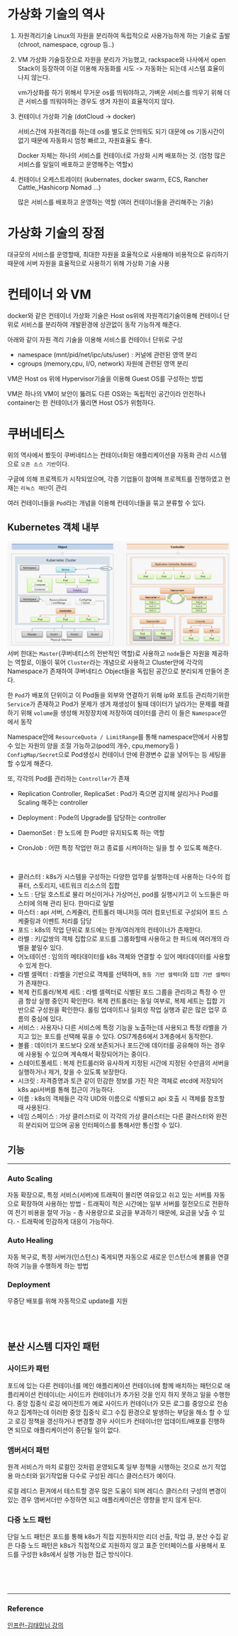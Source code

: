 # 가상화 기술의 역사

1. 자원격리기술 Linux의 자원을 분리하여 독립적으로 사용가능하게 하는 기술로 출발 (chroot, namespace, cgroup 등..)

2. VM 가상화 기술등장으로 자원을 분리가 가능했고, rackspace와 나사에서 open Stack이 등장하여 이걸 이용해 자동화를 시도 -> 자동화는 되는데 시스템 효율이 나지 않는다.

   vm가상화를 하기 위해서 무거운 os를 띄워야하고, 가벼운 서비스를 띄우기 위해 더 큰 서비스를 띄워야하는 경우도 생겨 자원이 효율적이지 않다.

3. 컨테이너 가상화 기술 (dotCloud -> docker)

   서비스간에 자원격리를 하는데 os를 별도로 안띄워도 되기 대문에 os 기동시간이 없기 때문에 자동화시 엄청 빠르고, 자원효율도 좋다.

   Docker 자체는 하나의 서비스를 컨테이너로 가상화 시켜 배포하는 것. (엄청 많은 서비스를 일일이 배포하고 운영해주는 역할x)

4. 컨테이너 오케스트레이터 (kubernates, docker swarm, ECS, Rancher Cattle,,Hashicorp Nomad ...)

   많은 서비스를 배포하고 운영하는 역할 (여러 컨테이너들을 관리해주는 기술)

# 가상화 기술의 장점

대규모의 서비스를 운영할때, 최대한 자원을 효율적으로 사용해야 비용적으로 유리하기 때문에 서버 자원을 효율적으로 사용하기 위해 가상화 기술 사용

# 컨테이너 와 VM

docker와 같은 컨테이너 가상화 기술은 Host os위에 자원격리기술이용해 컨테이너 단위로 서비스를 분리하여 개발환경에 상관없이 동작 가능하게 해준다.

아래와 같이 자원 격리 기술을 이용해 서비스를 컨테이너 단위로 구성

- namespace (mnt/pid/net/ipc/uts/user) : 커널에 관련된 영역 분리
- cgroups (memory,cpu, I/O, network) 자원에 관련된 영역 분리

VM은 Host os 위에 Hypervisor기술을 이용해 Guest OS를 구성하는 방법

VM은 하나의 VM이 보안이 뚫려도 다른 OS와는 독립적인 공간이라 안전하나 container는 한 컨테이너가 뚫리면 Host OS가 위험하다.

# 쿠버네티스

위의 역사에서 봤듯이 쿠버네티스는 컨테이너화된 애플리케이션을 자동화 관리 시스템으로 `오픈 소스 기반`이다.

구글에 의해 프로젝트가 시작되었으며, 각종 기업들이 참여해 프로젝트를 진행하였고 현재는 `리눅스 재단`이 관리

여러 컨테이너들을 `Pod`라는 개념을 이용해 컨테이너들을 묶고 분류할 수 있다.

## Kubernetes 객체 내부

![k8s Object](/devOps/kubernetes/image/k8sObject.PNG)
서버 한대는 `Master`(쿠버네티스의 전반적인 역할)로 사용하고 `node`들은 자원을 제공하는 역할로, 이들이 묶어 `Cluster`라는 개념으로 사용하고 Cluster안에 각각의 Namespace가 존재하여 쿠버네티스 Object들을 독립된 공간으로 분리되게 만들어 준다.

한 `Pod`가 배포의 단위이고 이 Pod들을 외부와 연결하기 위해 ip와 포트등 관리하기위한 `Service`가 존재하고 Pod가 문제가 생겨 재생성이 될때 데이터가 날라가는 문제를 해결하기 위해 `volume`을 생성해 저장장치에 저장하여 데이터를 관리
이 들은 `Namespace`안에서 동작

Namespace안에 `ResourceQuota / LimitRange`를 통해 namespace안에서 사용할 수 있는 자원의 양을 조절 가능하고(pod의 개수, cpu,memory등 ) `ConfigMap/Secret`으로 Pod생성시 컨테이너 안에 환경변수 값을 넣어두는 등 세팅을 할 수있게 해준다.

또, 각각의 Pod를 관리하는 `Controller`가 존재

- Replication Controller, ReplicaSet : Pod가 죽으면 감지해 살리거나 Pod를 Scaling 해주는 controller

- Deployment : Pode의 Upgrade를 담당하는 controller
- DaemonSet : 한 노드에 한 Pod만 유지되도록 하는 역할
- CronJob : 어떤 특정 작업만 하고 종료를 시켜야하는 일을 할 수 있도록 해준다.

<br>

- 클러스터 : k8s가 시스템을 구성하는 다양한 업무를 실행하는데 사용하는 다수의 컴퓨터, 스토리지, 네트워크 리소스의 집합
- 노드 : 단일 호스트로 물리 머신이거나 가상머신, pod를 실행시키고 이 노드들은 마스터에 의해 관리 된다. 한마디로 일벌
- 마스터 : api 서버, 스케줄러, 컨트롤러 매니저등 여러 컴포넌트로 구성되어 포드 스케줄링과 이벤트 처리를 담당
- 포드 : k8s의 작업 단위로 포드에는 한개/여러개의 컨테이너가 존재한다.
- 라벨 : 키/값쌍의 객체 집합으로 포드를 그룹화할때 사용하고 한 파드에 여러개의 라벨을 붙일수 있다.
- 어노테이션 : 임의의 메타데이터를 k8s 객체와 연결할 수 있어 메타데이터를 사용할 수 있게 한다.
- 라벨 셀렉터 : 라벨을 기반으로 객체를 선택하며, `동등 기반 셀렉터`와 `집합 기반 셀렉터`가 존재한다.
- 복제 컨트롤러/복제 세트 : 라벨 셀렉터로 식별된 포드 그룹을 관리하고 특정 수 만큼 항상 실행 중인지 확인한다. 복제 컨트롤러는 동일 여부로, 복제 세트는 집합 기반으로 구성원을 확인한다.
   롤링 업데이트나 일회성 작업 실행과 같은 많은 업무 흐름의 중심에 있다.
- 서비스 : 사용자나 다른 서비스에 특정 기능을 노출하는데 사용되고 특정 라벨을 가지고 있는 포드를 선택해 묶을 수 있다. OSI7계층6에서 3계층에서 동작한다.
- 볼륨 : 데이터가 포드보다 오래 보존되거나 포드간에 데이터를 공유해야 하는 경우에 사용될 수 있으며 계속해서 확장되어가는 중이다.
- 스테이트풀세트 : 복제 컨트롤러와 유사하게 지정된 시간에 지정된 수만큼의 서버을 실행하거나 제거, 찾을 수 있도록 보장한다.
- 시크릿 : 자격증명과 토큰 같이 민감한 정보를 가진 작은 객체로 etcd에 저장되어 k8s api서버를 통해 접근이 가능하다.
- 이름 : k8s의 객체들은 각각 UID와 이름으로 식별되고 api 호출 시 객체를 참조할 때 사용된다.
- 네임 스페이스 : 가상 클러스터로 이 각각의 가상 클러스터는 다른 클러스터와 완전히 분리되어 있으며 공용 인터페이스를 통해서만 통신할 수 있다.
## 기능

---

### Auto Scaling

자동 확장으로, 특정 서비스(서버)에 트래픽이 몰리면 여유있고 쉬고 있는 서버를 자동으로 확장하여 사용하는 방법 - 트래픽이 적은 시간에는 일부 서버를 절전모드로 전환하여 전기 비용을 절약 가능 - 총 사용량으로 요금을 부과하기 때문에, 요금을 낮출 수 있다. - 트래픽에 민감하게 대응이 가능하다.

### Auto Healing

자동 복구로, 특정 서버가(인스턴스) 죽게되면 자동으로 새로운 인스턴스에 볼륨을 연결하여 기능을 수행하게 하는 방법

### Deployment

무중단 배포를 위해 자동적으로 update를 지원

<br><br>

## 분산 시스템 디자인 패턴
### 사이드카 패턴
포드에 있는 다른 컨테이너를 메인 애플리케이션 컨테이너에 함께 배치하는 패턴으로 애플리케이션 컨테이너는 사이드카 컨테이너가 추가된 것을 인지 하지 못하고 일을 수행한다.
중앙 집중식 로깅 에이전트가 예로 사이드카 컨테이너가 모든 로그를 중앙으로 전송하고 집계하는데 이러한 중앙 집중식 로그 수집 환경으로 발생하는 부담을 해소 할 수 있고 로깅 정책을 갱신하거나 변경할 경우 사이드카 컨테이너만 업데이트/배포를 진행하면 되므로 애플리케이션이 중단될 일이 없다.

### 앰버서더 패턴
원격 서비스가 마치 로컬인 것처럼 운영되도록 일부 정책을 시행하는 것으로 쓰기 작업용 마스터와 읽기작업용 다수로 구성된 레디스 클러스터가 예이다.

로컬 레디스 환겨에서 테스트할 경우 많은 도움이 되며 레디스 클러스터 구성의 변경이 있는 경우 앰버서더만 수정하면 되고 애플리케이션은 영향을 받지 않게 된다.

### 다중 노드 패턴
단일 노드 패턴은 포드를 통해 k8s가 직접 지원하지만 리더 선출, 작업 큐, 분산 수집 같은 다중 노드 패턴은 k8s가 직접적으로 지원하지 않고 표준 인터페이스를 사용해서 포드를 구성한 k8s에서 실행 가능한 접근 방식이다.

<br><br><br>

---
### Reference
[인프런-김태민님 강의](https://www.inflearn.com/course/%EC%BF%A0%EB%B2%84%EB%84%A4%ED%8B%B0%EC%8A%A4-%EA%B8%B0%EC%B4%88/dashboard)